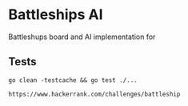 # Battleships AI

Battleshups board and AI implementation for

## Tests

```
go clean -testcache && go test ./...
```

```
https://www.hackerrank.com/challenges/battleship
```
